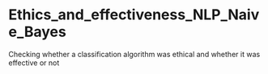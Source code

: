 # Ethics_and_effectiveness_NLP_Naive_Bayes
Checking whether a classification algorithm was ethical and whether it was effective or not
